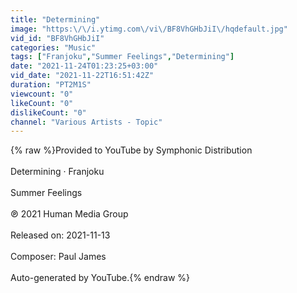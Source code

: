 ```yaml
---
title: "Determining"
image: "https:\/\/i.ytimg.com\/vi\/BF8VhGHbJiI\/hqdefault.jpg"
vid_id: "BF8VhGHbJiI"
categories: "Music"
tags: ["Franjoku","Summer Feelings","Determining"]
date: "2021-11-24T01:23:25+03:00"
vid_date: "2021-11-22T16:51:42Z"
duration: "PT2M1S"
viewcount: "0"
likeCount: "0"
dislikeCount: "0"
channel: "Various Artists - Topic"
---
```

{% raw %}Provided to YouTube by Symphonic Distribution<br /><br />Determining · Franjoku<br /><br />Summer Feelings<br /><br />℗ 2021 Human Media Group<br /><br />Released on: 2021-11-13<br /><br />Composer: Paul James<br /><br />Auto-generated by YouTube.{% endraw %}
